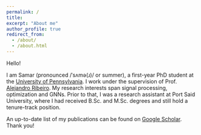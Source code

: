 ```yaml
---
permalink: /
title: 
excerpt: "About me"
author_profile: true
redirect_from: 
  - /about/
  - /about.html
---
```


Hello! 

I am Samar (pronounced /ˈsʌmə(ɹ)/ or summer), a first-year PhD student at the <a href="https://www.upenn.edu/">University of Pennsylvania</a>. I work under the supervision of Prof. <a href="https://alelab.seas.upenn.edu/alejandro-ribeiro/">Alejandro Ribeiro</a>. My research interests span signal processing, optimization and GNNs. Prior to that, I was a research assistant at Port Said University, where I had received B.Sc. and M.Sc. degrees and still hold a tenure-track position. 

An up-to-date list of my publications can be found on <a href="https://scholar.google.com.eg/citations?user=FwL_RdEAAAAJ&hl=en">Google Scholar</a>. Thank you!
